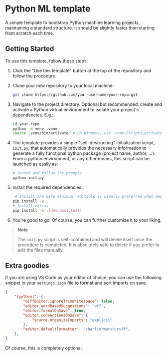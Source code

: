 # Python ML template
A simple template to bootstrap Python machine learning projects, maintaining a standard structure.
It should be slightly faster than starting from scratch each time.

## Getting Started

To use this template, follow these steps:

1. Click the "Use this template" button at the top of the repository and follow the procedure.

2. Clone your new repository to your local machine:

   ```bash
   git clone https://github.com/your-username/your-repo.git
   ```

3. Navigate to the project directory. Optional but recommended: create and activate a Python virtual environment to isolate your project's dependencies.
E.g.:

   ```bash
   cd your-repo
   python -m venv .venv
   source .venv/bin/activate  # On Windows, use .venv\Scripts\activate
   ```
5. The template provides a simple "self-destructing" initialization script, `init.py`, that automatically provides the necessary information to generate a fully functional python package (project name, author, ...).
From a python environment, or any other means, this script can be launched as easily as:

    ```bash
    # launch and follow the prompts
    python init.py
    ```

6. Install the required dependencies:

   ```bash
    # Install the bare minimum, editable is usually preferred when developing
   pip install -e .
   # Install extras
   pip install -e .[dev,docs,test]
   ```


7. You're good to go! Of course, you can further customize it to your liking.

> **Note**
>
> The `init.py` script is self-contained and will delete itself once the procedure is completed. It is absolutely safe to delete if you prefer to edit the files manually.

## Extra goodies

If you are using VS Code as your editor of choice, you can use the following
snippet in your `settings.json` file to format and sort imports on save.

```json
{
    "[python]": {
        "diffEditor.ignoreTrimWhitespace": false,
        "editor.wordBasedSuggestions": "off",
        "editor.formatOnSave": true,
        "editor.codeActionsOnSave": {
            "source.organizeImports": "explicit"
        },
        "editor.defaultFormatter": "charliermarsh.ruff",
    },
}
```
Of course, this is completely optional.
